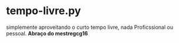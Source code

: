 # tempo-livre.py
simplemente aproveitando o curto tempo livre, nada Proficssional ou pessoal.
**Abraço do mestregcg16**
